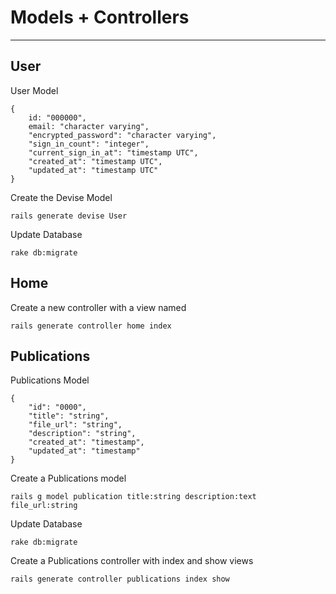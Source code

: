 # Models + Controllers

---


## User

User Model
```language-javascript
{
	id: "000000",
	email: "character varying",
	"encrypted_password": "character varying",
	"sign_in_count": "integer",
	"current_sign_in_at": "timestamp UTC",
	"created_at": "timestamp UTC",
	"updated_at": "timestamp UTC"
}
```

Create the Devise Model
```language-bash
rails generate devise User
```

Update Database
```language-bash
rake db:migrate
```


## Home

Create a new <home> controller with a view named <index>
```language-bash
rails generate controller home index
```



## Publications

Publications Model
```language-bash
{
	"id": "0000",
	"title": "string",
	"file_url": "string",
	"description": "string",
	"created_at": "timestamp",
	"updated_at": "timestamp"
}
```

Create a Publications model 
```
rails g model publication title:string description:text file_url:string
```

Update Database
```language-bash
rake db:migrate
```

Create a Publications controller with index and show views
```
rails generate controller publications index show
```


